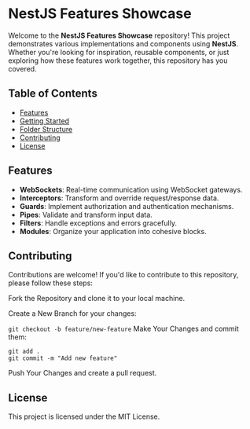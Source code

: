 # NestJS Features Showcase

Welcome to the **NestJS Features Showcase** repository! This project demonstrates various implementations and components using **NestJS**. Whether you're looking for inspiration, reusable components, or just exploring how these features work together, this repository has you covered.

## Table of Contents

- [Features](#features)
- [Getting Started](#getting-started)
- [Folder Structure](#folder-structure)
- [Contributing](#contributing)
- [License](#license)

## Features

- **WebSockets**: Real-time communication using WebSocket gateways.
- **Interceptors**: Transform and override request/response data.
- **Guards**: Implement authorization and authentication mechanisms.
- **Pipes**: Validate and transform input data.
- **Filters**: Handle exceptions and errors gracefully.
- **Modules**: Organize your application into cohesive blocks.

## Contributing

Contributions are welcome! If you'd like to contribute to this repository, please follow these steps:

Fork the Repository and clone it to your local machine.

Create a New Branch for your changes:

```git checkout -b feature/new-feature```
Make Your Changes and commit them:

```
git add .
git commit -m "Add new feature"
```
Push Your Changes and create a pull request.

## License 

This project is licensed under the MIT License.
